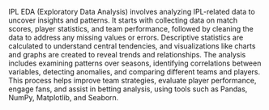 IPL EDA (Exploratory Data Analysis) involves analyzing IPL-related data to uncover insights and patterns. 
It starts with collecting data on match scores, player statistics, and team performance, followed by cleaning the data to address any missing values or errors. 
Descriptive statistics are calculated to understand central tendencies, and visualizations like charts and graphs are created to reveal trends and relationships. 
The analysis includes examining patterns over seasons, identifying correlations between variables, detecting anomalies, and comparing different teams and players. 
This process helps improve team strategies, evaluate player performance, engage fans, and assist in betting analysis, using tools such as Pandas, NumPy, Matplotlib, and Seaborn.
